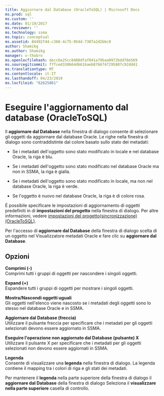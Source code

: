 ```yaml
---
title: Aggiornare dal Database (OracleToSQL) | Microsoft Docs
ms.prod: sql
ms.custom: ''
ms.date: 01/19/2017
ms.reviewer: ''
ms.technology: ssma
ms.topic: conceptual
ms.assetid: 84492f44-c368-4c75-954d-7307a2d2bbc0
author: Shamikg
ms.author: Shamikg
manager: v-thobro
ms.openlocfilehash: decc6e25cc8480dfaf041a79baa0972bdd78e569
ms.sourcegitcommit: f7fced330b64d6616aeb8766747295807c92dd41
ms.translationtype: MT
ms.contentlocale: it-IT
ms.lasthandoff: 04/23/2019
ms.locfileid: "62625861"
---
```

# <a name="refresh-from-database-oracletosql"></a>Eseguire l'aggiornamento dal database (OracleToSQL)
Il **aggiornare dal Database** nella finestra di dialogo consente di selezionare gli oggetti da aggiornare dal database Oracle. Le righe nella finestra di dialogo sono contraddistinte dal colore basato sullo stato dei metadati:  
  
-   Se i metadati dell'oggetto sono stato modificato in locale e nel database Oracle, la riga è blu.  
  
-   Se i metadati dell'oggetto sono stato modificato nel database Oracle ma non in SSMA, la riga è gialla.  
  
-   Se i metadati dell'oggetto sono stato modificato in locale, ma non nel database Oracle, la riga è verde.  
  
-   Se l'oggetto è nuovo nel database Oracle, la riga è di colore rosa.  
  
È possibile specificare le impostazioni di aggiornamento di oggetti predefiniti in di **impostazioni del progetto** nella finestra di dialogo. Per altre informazioni, vedere [impostazioni del progetto&#40;sincronizzazione&#41; &#40;OracleToSQL&#41;](../../ssma/oracle/project-settings-synchronization-oracletosql.md).  
  
Per l'accesso di **aggiornare dal Database** della finestra di dialogo scelta di un oggetto nel Visualizzatore metadati Oracle e fare clic su **aggiornare dal Database**.  
  
## <a name="options"></a>Opzioni  
**Comprimi (-)**  
Comprimi tutti i gruppi di oggetti per nascondere i singoli oggetti.  
  
**Expand (+)**  
Espandere tutti i gruppi di oggetti per mostrare i singoli oggetti.  
  
**Mostra/Nascondi oggetti uguali**  
Gli oggetti nell'elenco viene nascosto se i metadati degli oggetti sono lo stesso nel database Oracle e in SSMA.  
  
**Aggiornare dal Database (freccia)**  
Utilizzare il pulsante freccia per specificare che i metadati per gli oggetti selezionati devono essere aggiornato in SSMA.  
  
**Eseguire l'operazione non aggiornato dal Database (pulsante) X**  
Utilizzare il pulsante X per specificare che i metadati per gli oggetti selezionati non devono essere aggiornati in SSMA.  
  
**Legenda**  
Consente di visualizzare una **legenda** nella finestra di dialogo. La legenda contiene il mapping tra i colori di riga e gli stati dei metadati.  
  
Per mantenere il **legenda** nella parte superiore della finestra di dialogo il **aggiornare dal Database** della finestra di dialogo Seleziona il **visualizzare nella parte superiore** casella di controllo.  
  
